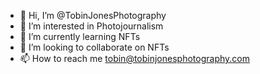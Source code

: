 - 👋 Hi, I’m @TobinJonesPhotography
- 👀 I’m interested in Photojournalism
- 🌱 I’m currently learning NFTs
- 💞️ I’m looking to collaborate on NFTs
- 📫 How to reach me tobin@tobinjonesphotography.com

<!---
TobinJonesPhotography/TobinJonesPhotography is a ✨ special ✨ repository because its `README.md` (this file) appears on your GitHub profile.
You can click the Preview link to take a look at your changes.
--->
